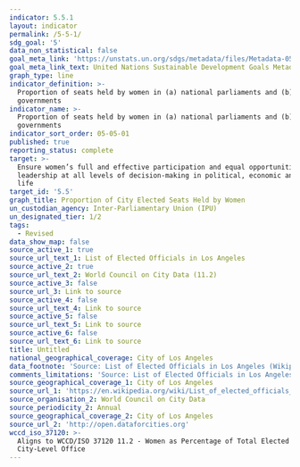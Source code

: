 ```yaml
---
indicator: 5.5.1
layout: indicator
permalink: /5-5-1/
sdg_goal: '5'
data_non_statistical: false
goal_meta_link: 'https://unstats.un.org/sdgs/metadata/files/Metadata-05-05-01.pdf'
goal_meta_link_text: United Nations Sustainable Development Goals Metadata (PDF 4.0 MB)
graph_type: line
indicator_definition: >-
  Proportion of seats held by women in (a) national parliaments and (b) local
  governments
indicator_name: >-
  Proportion of seats held by women in (a) national parliaments and (b) local
  governments
indicator_sort_order: 05-05-01
published: true
reporting_status: complete
target: >-
  Ensure women’s full and effective participation and equal opportunities for
  leadership at all levels of decision-making in political, economic and public
  life
target_id: '5.5'
graph_title: Proportion of City Elected Seats Held by Women
un_custodian_agency: Inter-Parliamentary Union (IPU)
un_designated_tier: 1/2
tags:
  - Revised
data_show_map: false
source_active_1: true
source_url_text_1: List of Elected Officials in Los Angeles
source_active_2: true
source_url_text_2: World Council on City Data (11.2)
source_active_3: false
source_url_3: Link to source
source_active_4: false
source_url_text_4: Link to source
source_active_5: false
source_url_text_5: Link to source
source_active_6: false
source_url_text_6: Link to source
title: Untitled
national_geographical_coverage: City of Los Angeles
data_footnote: 'Source: List of Elected Officials in Los Angeles (Wikipedia)'
comments_limitations: 'Source: List of Elected Officials in Los Angeles'
source_geographical_coverage_1: City of Los Angeles
source_url_1: 'https://en.wikipedia.org/wiki/List_of_elected_officials_in_Los_Angeles'
source_organisation_2: World Council on City Data
source_periodicity_2: Annual
source_geographical_coverage_2: City of Los Angeles
source_url_2: 'http://open.dataforcities.org'
wccd_iso_37120: >-
  Aligns to WCCD/ISO 37120 11.2 - Women as Percentage of Total Elected to
  City-Level Office
---
```

